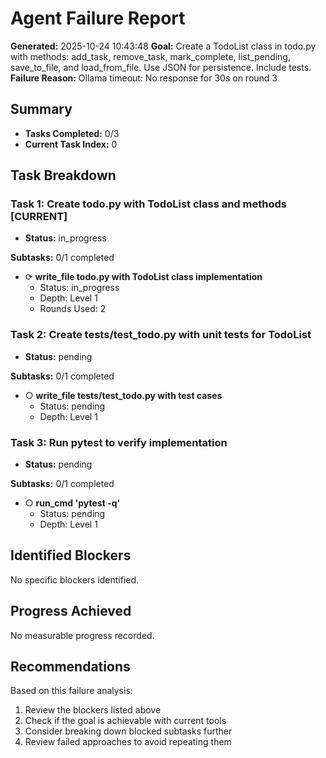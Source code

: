 # Agent Failure Report

**Generated:** 2025-10-24 10:43:48
**Goal:** Create a TodoList class in todo.py with methods: add_task, remove_task, mark_complete, list_pending, save_to_file, and load_from_file. Use JSON for persistence. Include tests.
**Failure Reason:** Ollama timeout: No response for 30s on round 3

## Summary

- **Tasks Completed:** 0/3
- **Current Task Index:** 0

## Task Breakdown

### Task 1: Create todo.py with TodoList class and methods **[CURRENT]**

- **Status:** in_progress

**Subtasks:** 0/1 completed

- ⟳ **write_file todo.py with TodoList class implementation**
  - Status: in_progress
  - Depth: Level 1
  - Rounds Used: 2


### Task 2: Create tests/test_todo.py with unit tests for TodoList 

- **Status:** pending

**Subtasks:** 0/1 completed

- ○ **write_file tests/test_todo.py with test cases**
  - Status: pending
  - Depth: Level 1


### Task 3: Run pytest to verify implementation 

- **Status:** pending

**Subtasks:** 0/1 completed

- ○ **run_cmd 'pytest -q'**
  - Status: pending
  - Depth: Level 1


## Identified Blockers

No specific blockers identified.

## Progress Achieved

No measurable progress recorded.

## Recommendations

Based on this failure analysis:
1. Review the blockers listed above
2. Check if the goal is achievable with current tools
3. Consider breaking down blocked subtasks further
4. Review failed approaches to avoid repeating them
